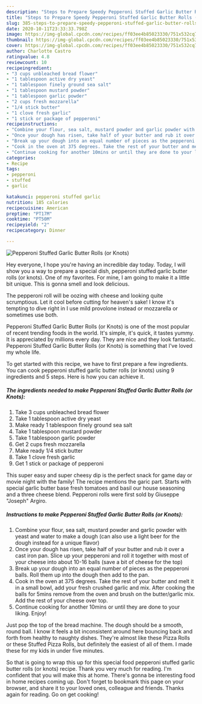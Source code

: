 ```yaml
---
description: "Steps to Prepare Speedy Pepperoni Stuffed Garlic Butter Rolls (or Knots)"
title: "Steps to Prepare Speedy Pepperoni Stuffed Garlic Butter Rolls (or Knots)"
slug: 385-steps-to-prepare-speedy-pepperoni-stuffed-garlic-butter-rolls-or-knots
date: 2020-10-11T23:33:33.798Z
image: https://img-global.cpcdn.com/recipes/ff03ee4b85023330/751x532cq70/pepperoni-stuffed-garlic-butter-rolls-or-knots-recipe-main-photo.jpg
thumbnail: https://img-global.cpcdn.com/recipes/ff03ee4b85023330/751x532cq70/pepperoni-stuffed-garlic-butter-rolls-or-knots-recipe-main-photo.jpg
cover: https://img-global.cpcdn.com/recipes/ff03ee4b85023330/751x532cq70/pepperoni-stuffed-garlic-butter-rolls-or-knots-recipe-main-photo.jpg
author: Charlotte Castro
ratingvalue: 4.8
reviewcount: 10
recipeingredient:
- "3 cups unbleached bread flower"
- "1 tablespoon active dry yeast"
- "1 tablespoon finely ground sea salt"
- "1 tablespoon mustard powder"
- "1 tablespoon garlic powder"
- "2 cups fresh mozzarella"
- "1/4 stick butter"
- "1 clove fresh garlic"
- "1 stick or package of pepperoni"
recipeinstructions:
- "Combine your flour, sea salt, mustard powder and garlic powder with yeast and water to make a dough (can also use a light beer for the dough instead for a unique flavor)"
- "Once your dough has risen, take half of your butter and rub it over a cast iron pan. Slice up your pepperoni and roll it together with most of your cheese into about 10-16 balls (save a bit of cheese for the top)"
- "Break up your dough into an equal number of pieces as the pepperoni balls. Roll them up into the dough then add to the pan."
- "Cook in the oven at 375 degrees. Take the rest of your butter and melt it in a small bowl, add your fresh crushed garlic and mix. After cooking the balls for 5mins remove from the oven and brush on the butter/garlic mix. Add the rest of your cheese over top."
- "Continue cooking for another 10mins or until they are done to your liking. Enjoy!"
categories:
- Recipe
tags:
- pepperoni
- stuffed
- garlic

katakunci: pepperoni stuffed garlic 
nutrition: 185 calories
recipecuisine: American
preptime: "PT17M"
cooktime: "PT50M"
recipeyield: "2"
recipecategory: Dinner

---
```



![Pepperoni Stuffed Garlic Butter Rolls (or Knots)](https://img-global.cpcdn.com/recipes/ff03ee4b85023330/751x532cq70/pepperoni-stuffed-garlic-butter-rolls-or-knots-recipe-main-photo.jpg)

Hey everyone, I hope you're having an incredible day today. Today, I will show you a way to prepare a special dish, pepperoni stuffed garlic butter rolls (or knots). One of my favorites. For mine, I am going to make it a little bit unique. This is gonna smell and look delicious.

The pepperoni roll will be oozing with cheese and looking quite scrumptious. Let it cool before cutting for heaven&#39;s sake! I know it&#39;s tempting to dive right in I use mild provolone instead or mozzarella or sometimes use both.

Pepperoni Stuffed Garlic Butter Rolls (or Knots) is one of the most popular of recent trending foods in the world. It's simple, it's quick, it tastes yummy. It is appreciated by millions every day. They are nice and they look fantastic. Pepperoni Stuffed Garlic Butter Rolls (or Knots) is something that I've loved my whole life.


To get started with this recipe, we have to first prepare a few ingredients. You can cook pepperoni stuffed garlic butter rolls (or knots) using 9 ingredients and 5 steps. Here is how you can achieve it.

<!--inarticleads1-->

##### The ingredients needed to make Pepperoni Stuffed Garlic Butter Rolls (or Knots):

1. Take 3 cups unbleached bread flower
1. Take 1 tablespoon active dry yeast
1. Make ready 1 tablespoon finely ground sea salt
1. Take 1 tablespoon mustard powder
1. Take 1 tablespoon garlic powder
1. Get 2 cups fresh mozzarella
1. Make ready 1/4 stick butter
1. Take 1 clove fresh garlic
1. Get 1 stick or package of pepperoni


This super easy and super cheesy dip is the perfect snack for game day or movie night with the family! The recipe mentions the garic part. Starts with special garlic butter base fresh tomatoes and basil our house seasoning and a three cheese blend. Pepperoni rolls were first sold by Giuseppe &#34;Joseph&#34; Argiro. 

<!--inarticleads2-->

##### Instructions to make Pepperoni Stuffed Garlic Butter Rolls (or Knots):

1. Combine your flour, sea salt, mustard powder and garlic powder with yeast and water to make a dough (can also use a light beer for the dough instead for a unique flavor)
1. Once your dough has risen, take half of your butter and rub it over a cast iron pan. Slice up your pepperoni and roll it together with most of your cheese into about 10-16 balls (save a bit of cheese for the top)
1. Break up your dough into an equal number of pieces as the pepperoni balls. Roll them up into the dough then add to the pan.
1. Cook in the oven at 375 degrees. Take the rest of your butter and melt it in a small bowl, add your fresh crushed garlic and mix. After cooking the balls for 5mins remove from the oven and brush on the butter/garlic mix. Add the rest of your cheese over top.
1. Continue cooking for another 10mins or until they are done to your liking. Enjoy!


Just pop the top of the bread machine. The dough should be a smooth, round ball. I know it feels a bit inconsistent around here bouncing back and forth from healthy to naughty dishes. They&#39;re almost like these Pizza Rolls or these Stuffed Pizza Rolls, but definitely the easiest of all of them. I made these for my kids in under five minutes. 

So that is going to wrap this up for this special food pepperoni stuffed garlic butter rolls (or knots) recipe. Thank you very much for reading. I'm confident that you will make this at home. There's gonna be interesting food in home recipes coming up. Don't forget to bookmark this page on your browser, and share it to your loved ones, colleague and friends. Thanks again for reading. Go on get cooking!
